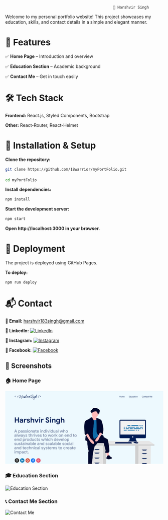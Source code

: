                                                     👤 Harshvir Singh

Welcome to my personal portfolio website! This project showcases my education, skills, and contact details in a simple and elegant manner.

# 📌 Features

✅ **Home Page** – Introduction and overview

✅ **Education Section** – Academic background

✅ **Contact Me** – Get in touch easily

# 🛠️ Tech Stack

**Frontend:** React.js, Styled Components, Bootstrap

**Other:** React-Router, React-Helmet

# 🚀 Installation & Setup

**Clone the repository:**

```bash
git clone https://github.com/18warrior/myPortFolio.git

cd myPortFolio
```

**Install dependencies:**

```bash
npm install
```

**Start the development server:**

```bash
npm start
```

**Open http://localhost:3000 in your browser.**

# 🚀 Deployment

The project is deployed using GitHub Pages. 

**To deploy:**

```bash
npm run deploy
```

# 📬 Contact

**📧 Email:** [harshvir183singh@gmail.com](mailto:harshvir183singh@gmail.com) 

**📌 LinkedIn:** [![LinkedIn](https://img.shields.io/badge/-LinkedIn-blue?logo=linkedin)](https://www.linkedin.com/in/harshvir-singh-801021324?utm_source=share&utm_campaign=share_via&utm_content=profile&utm_medium=android_app)

**📸 Instagram:** [![Instagram](https://img.shields.io/badge/-Instagram-E4405F?logo=instagram&logoColor=white)](https://www.instagram.com/exquisite._.harsh/)

**📱 Facebook:** [![Facebook](https://img.shields.io/badge/-Facebook-1877F2?logo=facebook&logoColor=white)](https://www.facebook.com/harshvir.singh.37266)


## 📸 Screenshots  

### 🏠 Home Page  
![Home Page](https://github.com/18warrior/myPortFolio/blob/main/screenshots/home.png?raw=true)  

### 🎓 Education Section  
![Education Section](https://github.com/18warrior/myPortFolio/blob/main/screenshots/education.png?raw=true)  

### 📞 Contact Me Section  
![Contact Me](https://github.com/18warrior/myPortFolio/blob/main/screenshots/contact.png?raw=true)  

